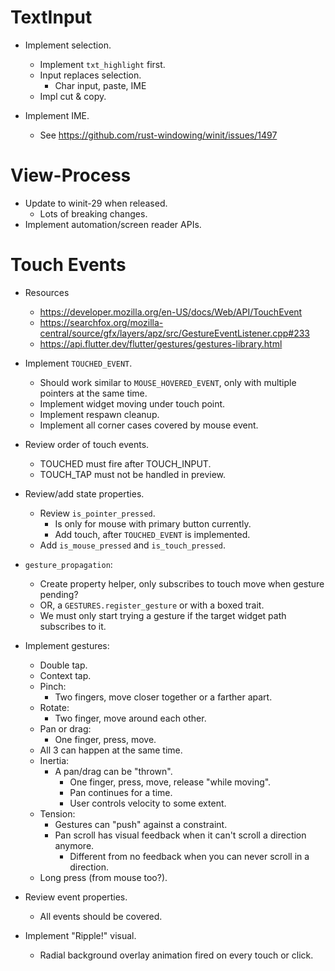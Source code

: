 # TextInput

* Implement selection.
    - Implement `txt_highlight` first.
    - Input replaces selection.
        - Char input, paste, IME
    - Impl cut & copy.

* Implement IME.
    - See https://github.com/rust-windowing/winit/issues/1497

# View-Process

* Update to winit-29 when released.
    - Lots of breaking changes.
* Implement automation/screen reader APIs.

# Touch Events

* Resources
    - https://developer.mozilla.org/en-US/docs/Web/API/TouchEvent
    - https://searchfox.org/mozilla-central/source/gfx/layers/apz/src/GestureEventListener.cpp#233
    - https://api.flutter.dev/flutter/gestures/gestures-library.html


* Implement `TOUCHED_EVENT`.
    - Should work similar to `MOUSE_HOVERED_EVENT`, only with multiple pointers at the same time.
    - Implement widget moving under touch point.
    - Implement respawn cleanup.
    - Implement all corner cases covered by mouse event.

* Review order of touch events.
    - TOUCHED must fire after TOUCH_INPUT.
    - TOUCH_TAP must not be handled in preview.

* Review/add state properties.
    - Review `is_pointer_pressed`.
        - Is only for mouse with primary button currently.
        - Add touch, after `TOUCHED_EVENT` is implemented.
    - Add `is_mouse_pressed` and `is_touch_pressed`.

* `gesture_propagation`:
    - Create property helper, only subscribes to touch move when gesture pending?
    - OR, a `GESTURES.register_gesture` or with a boxed trait.
    - We must only start trying a gesture if the target widget path subscribes to it.
* Implement gestures:
    - Double tap.
    - Context tap.
    - Pinch:
        - Two fingers, move closer together or a farther apart.
    - Rotate:
        - Two finger, move around each other.
    - Pan or drag:
        - One finger, press, move.
    - All 3 can happen at the same time.
    - Inertia:
        - A pan/drag can be "thrown".
            - One finger, press, move, release "while moving".
            - Pan continues for a time.
            - User controls velocity to some extent.
    - Tension:
        - Gestures can "push" against a constraint.
        - Pan scroll has visual feedback when it can't scroll a direction anymore.
            - Different from no feedback when you can never scroll in a direction.
    - Long press (from mouse too?).

* Review event properties.
    - All events should be covered.

* Implement "Ripple!" visual.
    - Radial background overlay animation fired on every touch or click.